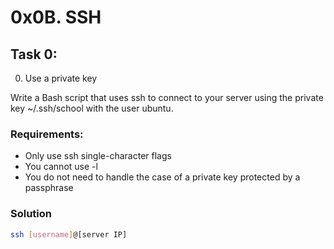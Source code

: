 # 0x0B. SSH

## Task 0:

0. Use a private key

Write a Bash script that uses ssh to connect to your server using the private key ~/.ssh/school with the user ubuntu.

### Requirements:

- Only use ssh single-character flags
- You cannot use -l
- You do not need to handle the case of a private key protected by a passphrase

### Solution

```bash
ssh [username]@[server IP]

